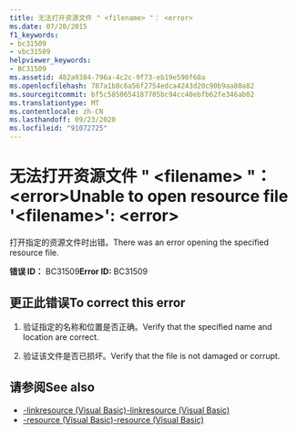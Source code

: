 ```yaml
---
title: 无法打开资源文件 " <filename> "： <error>
ms.date: 07/20/2015
f1_keywords:
- bc31509
- vbc31509
helpviewer_keywords:
- BC31509
ms.assetid: 482a9384-796a-4c2c-9f73-eb19e590f68a
ms.openlocfilehash: 787a1b8c6a56f2754edca4243d20c90b9aa80a82
ms.sourcegitcommit: bf5c5850654187705bc94cc40ebfb62fe346ab02
ms.translationtype: MT
ms.contentlocale: zh-CN
ms.lasthandoff: 09/23/2020
ms.locfileid: "91072725"
---
```

# <a name="unable-to-open-resource-file-filename-error"></a><span data-ttu-id="3027e-102">无法打开资源文件 " \<filename> "： \<error></span><span class="sxs-lookup"><span data-stu-id="3027e-102">Unable to open resource file '\<filename>': \<error></span></span>

<span data-ttu-id="3027e-103">打开指定的资源文件时出错。</span><span class="sxs-lookup"><span data-stu-id="3027e-103">There was an error opening the specified resource file.</span></span>  
  
 <span data-ttu-id="3027e-104">**错误 ID：** BC31509</span><span class="sxs-lookup"><span data-stu-id="3027e-104">**Error ID:** BC31509</span></span>  
  
## <a name="to-correct-this-error"></a><span data-ttu-id="3027e-105">更正此错误</span><span class="sxs-lookup"><span data-stu-id="3027e-105">To correct this error</span></span>  
  
1. <span data-ttu-id="3027e-106">验证指定的名称和位置是否正确。</span><span class="sxs-lookup"><span data-stu-id="3027e-106">Verify that the specified name and location are correct.</span></span>  
  
2. <span data-ttu-id="3027e-107">验证该文件是否已损坏。</span><span class="sxs-lookup"><span data-stu-id="3027e-107">Verify that the file is not damaged or corrupt.</span></span>  
  
## <a name="see-also"></a><span data-ttu-id="3027e-108">请参阅</span><span class="sxs-lookup"><span data-stu-id="3027e-108">See also</span></span>

- [<span data-ttu-id="3027e-109">-linkresource (Visual Basic)</span><span class="sxs-lookup"><span data-stu-id="3027e-109">-linkresource (Visual Basic)</span></span>](../reference/command-line-compiler/linkresource.md)
- [<span data-ttu-id="3027e-110">-resource (Visual Basic)</span><span class="sxs-lookup"><span data-stu-id="3027e-110">-resource (Visual Basic)</span></span>](../reference/command-line-compiler/resource.md)
